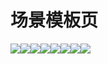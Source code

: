 # 场景模板页



![](/assets/import.png)![](/assets/import.png)![](/assets/import.png)![](/assets/import.png)![](/assets/import.png)![](/assets/import.png)![](/assets/import.png)![](/assets/import.png)

